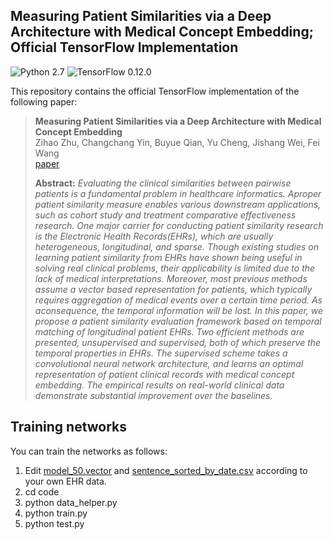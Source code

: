 ## Measuring Patient Similarities via a Deep Architecture with Medical Concept Embedding; Official TensorFlow Implementation
![Python 2.7](https://img.shields.io/badge/python-2.7-green.svg?style=plastic)
![TensorFlow 0.12.0](https://img.shields.io/badge/tensorflow-1.10-green.svg?style=plastic)


This repository contains the official TensorFlow implementation of the following paper:

> **Measuring Patient Similarities via a Deep Architecture with Medical Concept Embedding**<br>
> Zihao Zhu, Changchang Yin, Buyue Qian, Yu Cheng, Jishang Wei, Fei Wang<br>
> [paper](https://ieeexplore.ieee.org/document/7837899)
>
> **Abstract:** *Evaluating the clinical similarities between pairwise patients is a fundamental problem in healthcare informatics. Aproper patient similarity measure enables various downstream applications, such as cohort study and treatment comparative effectiveness research. One major carrier for conducting patient similarity research is the Electronic Health Records(EHRs), which are usually heterogeneous, longitudinal, and sparse. Though existing studies on learning patient similarity from EHRs have shown being useful in solving real clinical problems, their applicability is limited due to the lack of medical interpretations. Moreover, most previous methods assume a vector based representation for patients, which typically requires aggregation of medical events over a certain time period. As aconsequence, the temporal information will be lost. In this paper, we propose a patient similarity evaluation framework based on temporal matching of longitudinal patient EHRs. Two efficient methods are presented, unsupervised and supervised, both of which preserve the temporal properties in EHRs. The supervised scheme takes a convolutional neural network architecture, and learns an optimal representation of patient clinical records with medical concept embedding. The empirical results on real-world clinical data demonstrate substantial improvement over the baselines.*


## Training networks

You can train the networks as follows:

1. Edit [model_50.vector](data/model_50.vector) and [sentence_sorted_by_date.csv](data/sentence_sorted_by_date.csv) according to your own EHR data.
2. cd code
3. python data_helper.py
4. python train.py
5. python test.py

